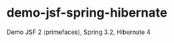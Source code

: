 demo-jsf-spring-hibernate
=========================

Demo JSF 2 (primefaces), Spring 3.2, Hibernate 4
